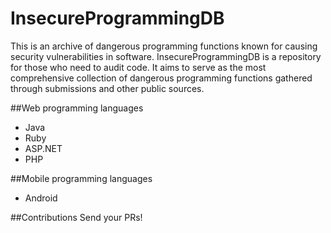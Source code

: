# InsecureProgrammingDB
This is an archive of dangerous programming functions known for causing security vulnerabilities in software. InsecureProgrammingDB is a repository for those who need to audit code. It aims to serve as the most comprehensive collection of dangerous programming functions gathered through submissions and other public sources. 

##Web programming languages
* Java
* Ruby
* ASP.NET
* PHP

##Mobile programming languages
* Android

##Contributions
Send your PRs!
